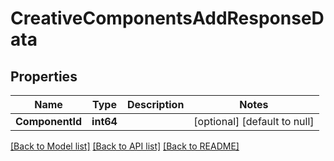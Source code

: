 # CreativeComponentsAddResponseData

## Properties
Name | Type | Description | Notes
------------ | ------------- | ------------- | -------------
**ComponentId** | **int64** |  | [optional] [default to null]

[[Back to Model list]](../README.md#documentation-for-models) [[Back to API list]](../README.md#documentation-for-api-endpoints) [[Back to README]](../README.md)


